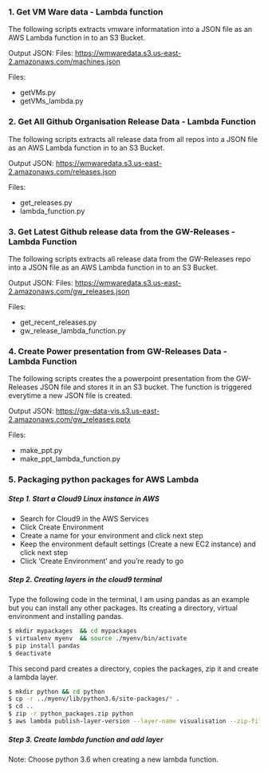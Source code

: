 ### 1. Get VM Ware data - Lambda function
The following scripts extracts vmware informatation into a JSON file as an AWS Lambda function in to an S3 Bucket.

Output JSON: Files: https://wmwaredata.s3.us-east-2.amazonaws.com/machines.json

Files: 
- getVMs.py
- getVMs_lambda.py

### 2. Get All Github Organisation Release Data - Lambda Function
The following scripts extracts all release data from all repos into a JSON file as an AWS Lambda function in to an S3 Bucket.

Output JSON: https://wmwaredata.s3.us-east-2.amazonaws.com/releases.json

Files: 
- get_releases.py
- lambda_function.py

### 3. Get Latest Github release data from the GW-Releases - Lambda Function
The following scripts extracts all release data from the GW-Releases repo into a JSON file as an AWS Lambda function in to an S3 Bucket.

Output JSON: Files: https://wmwaredata.s3.us-east-2.amazonaws.com/gw_releases.json

Files: 
- get_recent_releases.py
- gw_release_lambda_function.py

### 4. Create Power presentation from GW-Releases Data - Lambda Function
The following scripts creates the a powerpoint presentation from the GW-Releases JSON file and stores it in an S3 bucket. The function is triggered everytime a new JSON file is created.

Output JSON: https://gw-data-vis.s3.us-east-2.amazonaws.com/gw_releases.pptx

Files: 
- make_ppt.py
- make_ppt_lambda_function.py

### 5. Packaging python packages for AWS Lambda 
##### Step 1. Start a Cloud9 Linux instance in AWS
- Search for Cloud9 in the AWS Services
- Click Create Environment
- Create a name for your environment and click next step
- Keep the environment default settings (Create a new EC2 instance) and click next step
- Click ‘Create Environment’ and you’re ready to go

##### Step 2. Creating layers in the cloud9 terminal

Type the following code in the terminal, I am using pandas as an example but you can install any other packages. Its creating a directory, virtual environment and installing pandas.

```sh
$ mkdir mypackages  && cd mypackages
$ virtualenv myenv  && source ./myenv/bin/activate
$ pip install pandas
$ deactivate
```
This second pard creates a directory, copies the packages, zip it and create a lambda layer.

```sh
$ mkdir python && cd python
$ cp -r ../myenv/lib/python3.6/site-packages/* .
$ cd ..
$ zip -r python_packages.zip python
$ aws lambda publish-layer-version --layer-name visualisation --zip-file fileb://python_packages.zip --compatible-runtimes python3.6
```

##### Step 3. Create lambda function and add layer
Note: Choose python 3.6 when creating a new lambda function.
